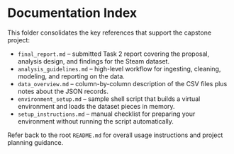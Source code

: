 # Documentation Index

This folder consolidates the key references that support the capstone project:

- `final_report.md` – submitted Task 2 report covering the proposal, analysis design, and findings for the Steam dataset.
- `analysis_guidelines.md` – high-level workflow for ingesting, cleaning, modeling, and reporting on the data.
- `data_overview.md` – column-by-column description of the CSV files plus notes about the JSON records.
- `environment_setup.md` – sample shell script that builds a virtual environment and loads the dataset pieces in memory.
- `setup_instructions.md` – manual checklist for preparing your environment without running the script automatically.

Refer back to the root `README.md` for overall usage instructions and project planning guidance.



